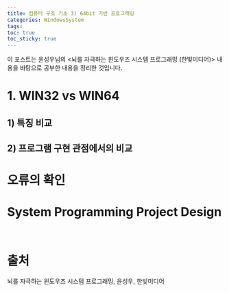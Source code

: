 ```yaml
---
title: 컴퓨터 구조 기초 3) 64bit 기반 프로그래밍
categories: WindowsSystem
tags: 
toc: true
toc_sticky: true
---
```


이 포스트는 윤성우님의 <뇌를 자극하는 윈도우즈 시스템 프로그래밍 (한빛미디어)> 내용을 바탕으로 공부한 내용을 정리한 것입니다. 

# **1. WIN32 vs WIN64**

## **1) 특징 비교**

## **2) 프로그램 구현 관점에서의 비교**

# **오류의 확인**

# **System Programming Project Design**

<br/>

# **출처**

뇌를 자극하는 윈도우즈 시스템 프로그래밍, 윤성우, 한빛미디어
